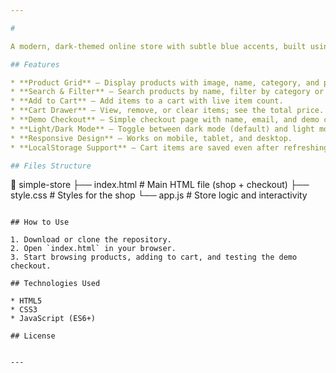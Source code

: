 ```yaml
---

#  

A modern, dark-themed online store with subtle blue accents, built using **HTML**, **CSS**, and **JavaScript** only — no backend required.

## Features

* **Product Grid** – Display products with image, name, category, and price.
* **Search & Filter** – Search products by name, filter by category or price range.
* **Add to Cart** – Add items to a cart with live item count.
* **Cart Drawer** – View, remove, or clear items; see the total price.
* **Demo Checkout** – Simple checkout page with name, email, and demo card fields.
* **Light/Dark Mode** – Toggle between dark mode (default) and light mode.
* **Responsive Design** – Works on mobile, tablet, and desktop.
* **LocalStorage Support** – Cart items are saved even after refreshing the page.

## Files Structure

```
📁 simple-store
   ├── index.html   # Main HTML file (shop + checkout)
   ├── style.css    # Styles for the shop
   └── app.js       # Store logic and interactivity
```

## How to Use

1. Download or clone the repository.
2. Open `index.html` in your browser.
3. Start browsing products, adding to cart, and testing the demo checkout.

## Technologies Used

* HTML5
* CSS3
* JavaScript (ES6+)

## License


---
```


